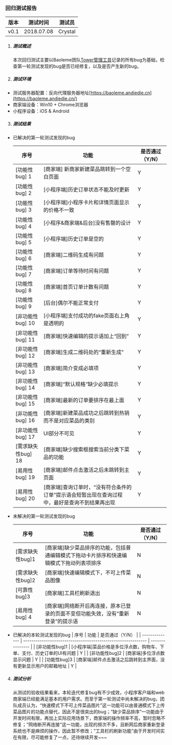 ### 回归测试报告

| 版本 | 测试时间   | 测试员  |
| ---- | ---------- | ------- |
| v0.1 | 2018.07.08 | Crystal |

1. ##### 测试概述

   本次回归测试主要以Baoleme团队[Tower管理工具](https://tower.im/projects/a23a45d0ad6a49b5aca9e504d1b06512/)记录的所有bug为基础，检查第一轮测试发现的bug是否已经修复，以及是否产生新的bug。

2. ##### 测试环境

- 测试服务器配置：反向代理服务器地址[https://baoleme.andiedie.cn](https://baoleme.andiedie.cn/)
- 商家端设备：Win10 + Chrome浏览器
- 小程序设备：iOS & Android

3. ##### 测试结果

- 已解决的第一轮测试发现的bug

  | 序号               | 功能                                                         | 是否通过（Y/N） |
  | ------------------ | ------------------------------------------------------------ | --------------- |
  | [功能性bug] 1      | [商家端] 新商家新建菜品跳转到一个空白页面                    | Y               |
  | [功能性bug] 2      | [小程序端]历史订单状态不能及时更新                           | Y               |
  | [功能性bug] 3      | [小程序端]小程序卡片和详情页面显示的价格不一致               | Y               |
  | [功能性bug] 4      | [小程序&商家端&后台]没有售罄的设计                           | Y               |
  | [功能性bug] 5      | [小程序端]历史订单是空的                                     | Y               |
  | [功能性bug] 6      | [商家端]二维码生成有问题                                     | Y               |
  | [功能性bug] 7      | [商家端]订单等待时间有问题                                   | Y               |
  | [功能性bug] 8      | [商家端]首页订单计数有问题                                   | Y               |
  | [功能性bug] 9      | [后台]偶尔不能正常支付                                       | Y               |
  | [非功能性bug] 10   | [小程序端]支付成功的fake页面右上角是透明的                   | Y               |
  | [非功能性bug] 11   | [商家端]快速编辑的提示语加上“回到”                           | Y               |
  | [非功能性bug] 12   | [商家端]生成二维码处的“重新生成”                             | Y               |
  | [非功能性bug] 13   | [商家端]简介变成必填项                                       | Y               |
  | [非功能性bug] 14   | [商家端]“默认规格”缺少必填提示                               | Y               |
  | [非功能性bug] 15   | [商家端]最新的订单要排序在最上面                             | Y               |
  | [非功能性bug] 16   | [商家端]新建菜品成功之后跳转到热销而不是对应菜品的类别       | Y               |
  | [非功能性bug] 17   | UI部分不可见                                                 | Y               |
  | [需求缺失性bug] 18 | [商家端]缺少搜索框搜索当前分类下菜品的功能                   | Y               |
  | [易用性bug] 19     | [商家端]邮件点击激活之后未跳转到主页面                       | Y               |
  | [易用性bug] 20     | [商家端]查询订单时，“没有符合条件的订单”提示语会短暂出现在查询过程中，最好是查询不到结果再出现 | Y               |

- 未解决的第一轮测试发现的bug

  | 序号             | 功能                                                         | 是否通过（Y/N） |
  | ---------------- | ------------------------------------------------------------ | --------------- |
  | [需求缺失性bug]1 | [商家端]缺少菜品排序的功能，包括普通编辑模式下拖动卡片排序和快速编辑模式下拖动列表项排序 | N               |
  | [需求缺失性bug]2 | [商家端]快速编辑模式下，不可上传菜品图像                     | N               |
  | [可靠性bug]3     | [商家端]工具栏刷新退出                                       | N               |
  | [易用性bug] 4    | [商家端]网络断开后再连接，原本已登录的页面不变但功能失效，没有“重新登录”的提示语 | N               |

- 已解决的本轮测试发现的bug
  | 序号           | 功能                                                         | 是否通过（Y/N） |
  | -------------- | ------------------------------------------------------------ | --------------- |
  | [非功能性bug]1 | [小程序端]菜品价格是多位浮点数，购物车、下单、支付、历史订单的UI有问题 | Y               |
  | [非功能性bug]2 | [商家端]多位浮点数显示问题                                   | Y               |
  | [功能性bug]3 | [商家端]邮件点击激活之后跳转到主界面，没有更新显示用户的邮箱地址 | Y             |

4. ##### 测试分析

   ​     从测试的验收结果看来，本轮迭代修复bug有不少成效，小程序客户端和web商家端已经能满足基本的用户需求。而至于第一轮测试中尚未解决的bug，团队成员认为，“快速模式下不可上传菜品图片”这一功能可以由普通模式下上传菜品图片的功能点替代，因此不是很突出的bug；“缺少菜品排序”一功能由于开发时间有限，再加上实际应用场景下，商家端的操作频率不高，暂时忽略不修复；“网络断开再连接“这一功能，出现的频次不多，且断网后商家重新登录系统也不是麻烦的操作，因此暂不修改；”工具栏的刷新功能”由于开发时间实在有限，尽可能修复了一点，还待继续开发~~~

